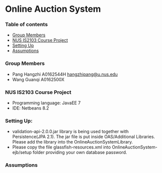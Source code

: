 Online Auction System
======================

### Table of contents
- [Group Members](#Group)
- [NUS IS2103 Course Project](#NUS)
- [Setting Up](#Setup)
- [Assumptions](#Assumptions)


### Group Members
- Pang Hangzhi A0162544H  hangzhipang@u.nus.edu
- Wang Guanqi  A0162500X  


### NUS IS2103 Course Project
- Programming language: JavaEE 7
- IDE: Netbeans 8.2

### Setting Up:
- validation-api-2.0.0.jar library is being used together with Persistence(JPA 2.1). The jar file is put inside OAS/Additional Libraries. Please add the library into the OnlineAuctionSystemLibrary.
- Please copy the file glassfish-resources.xml into OnlineAuctionSystem-ejb/setup folder providing your own database password. 

### Assumptions

